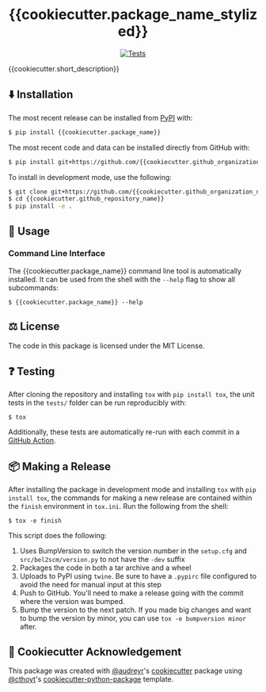 <!--
<p align="center">
  <img src="docs/source/logo.png" height="150">
</p>
-->

<h1 align="center">
  {{cookiecutter.package_name_stylized}}
</h1>

<p align="center">
    <a href="https://github.com/{{cookiecutter.github_organization_name}}/{{cookiecutter.github_repository_name}}/actions?query=workflow%3ATests">
        <img alt="Tests" src="https://github.com/{{cookiecutter.github_organization_name}}/{{cookiecutter.github_repository_name}}/workflows/Check%20mappings/badge.svg" />
    </a>
    <!-- Uncomment after deploying to PyPI
    <a href="https://pypi.org/project/{{cookiecutter.package_name}}">
        <img alt="PyPI" src="https://img.shields.io/pypi/v/{{cookiecutter.package_name}}" />
    </a>
    <a href="https://pypi.org/project/{{cookiecutter.package_name}}">
        <img alt="PyPI - Python Version" src="https://img.shields.io/pypi/pyversions/{{cookiecutter.package_name}}" />
    </a>
    <a href="https://github.com/{{cookiecutter.github_organization_name}}/{{cookiecutter.github_repository_name}}/blob/main/LICENSE">
        <img alt="PyPI - License" src="https://img.shields.io/pypi/l/{{cookiecutter.package_name}}" />
    </a>
    -->
</p>

{{cookiecutter.short_description}}

## ⬇️ Installation

The most recent release can be installed from
[PyPI](https://pypi.org/project/{{cookiecutter.package_name}}/) with:

```bash
$ pip install {{cookiecutter.package_name}}
```

The most recent code and data can be installed directly from GitHub with:

```bash
$ pip install git+https://github.com/{{cookiecutter.github_organization_name}}/{{cookiecutter.github_repository_name}}.git
```

To install in development mode, use the following:

```bash
$ git clone git+https://github.com/{{cookiecutter.github_organization_name}}/{{cookiecutter.github_repository_name}}.git
$ cd {{cookiecutter.github_repository_name}}
$ pip install -e .
```

## 💪 Usage

### Command Line Interface

The {{cookiecutter.package_name}} command line tool is automatically installed. It can
be used from the shell with the `--help` flag to show all subcommands:

```shell
$ {{cookiecutter.package_name}} --help
```

## ⚖️ License

The code in this package is licensed under the MIT License.

## ❓ Testing

After cloning the repository and installing `tox` with `pip install tox`, the unit tests in the `tests/` folder can be
run reproducibly with:

```shell
$ tox
```

Additionally, these tests are automatically re-run with each commit in a [GitHub Action](https://github.com/{{cookiecutter.github_organization_name}}/{{cookiecutter.github_repository_name}}/actions?query=workflow%3ATests).

## 📦 Making a Release

After installing the package in development mode and installing
`tox` with `pip install tox`, the commands for making a new release are contained within the `finish` environment
in `tox.ini`. Run the following from the shell:

```shell
$ tox -e finish
```

This script does the following:

1. Uses BumpVersion to switch the version number in the `setup.cfg` and
   `src/bel2scm/version.py` to not have the `-dev` suffix
2. Packages the code in both a tar archive and a wheel
3. Uploads to PyPI using `twine`. Be sure to have a `.pypirc` file configured to avoid the need for manual input at this
   step
4. Push to GitHub. You'll need to make a release going with the commit where the version was bumped.
5. Bump the version to the next patch. If you made big changes and want to bump the version by minor, you can
   use `tox -e bumpversion minor` after.
   
## 🍪 Cookiecutter Acknowledgement

This package was created with [@audreyr](https://github.com/audreyr)'s
[cookiecutter](https://github.com/cookiecutter/cookiecutter) package using [@cthoyt](https://github.com/cthoyt)'s
[cookiecutter-python-package](https://github.com/cthoyt/cookiecutter-python-package) template.
